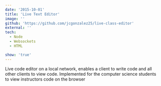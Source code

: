 ```yaml
---
date: '2015-10-01'
title: 'Live Text Editor'
image: ''
github: 'https://github.com/jcgonzalez25/live-class-editor'
external: ''
tech:
  - Node
  - Websockets
  - HTML

show: 'true'
---
```


Live code editor on a local network, enables a client to write code and all other clients to view code. Implemented for the computer science students to view instructors code on the browser
